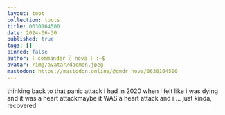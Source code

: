 ```yaml
---
layout: toot
collection: toots
title: 0630164500
date: 2024-06-30
published: true
tags: []
pinned: false
author: ⸸ commander ░ nova ⸸ :~$
avatar: /img/avatar/daemon.jpeg
mastodon: https://mastodon.online/@cmdr_nova/0630164500
---
```


thinking back to that panic attack i had in 2020 when i felt like i was dying and it was a heart attackmaybe it WAS a heart attack and i ... just kinda, recovered
